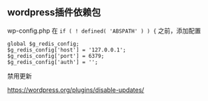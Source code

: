 ## wordpress插件依赖包

wp-config.php 在 `if ( ! defined( 'ABSPATH' ) ) {` 之前，添加配置

~~~
global $g_redis_config;
$g_redis_config['host'] = '127.0.0.1';
$g_redis_config['port'] = 6379;
$g_redis_config['auth'] = ''; 
~~~

禁用更新

https://wordpress.org/plugins/disable-updates/

